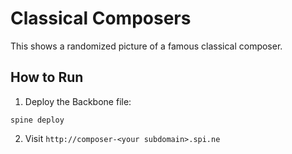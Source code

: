 Classical Composers
===================

This shows a randomized picture of a famous classical composer.

How to Run
----------

1. Deploy the Backbone file:

```
spine deploy
```

2. Visit ```http://composer-<your subdomain>.spi.ne```
